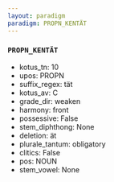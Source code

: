 ```yaml
---
layout: paradigm
paradigm: PROPN_KENTÄT
---
```

### ` PROPN_KENTÄT `


* kotus_tn: 10
* upos: PROPN
* suffix_regex: tät
* kotus_av: C
* grade_dir: weaken
* harmony: front
* possessive: False
* stem_diphthong: None
* deletion: ät
* plurale_tantum: obligatory
* clitics: False
* pos: NOUN
* stem_vowel: None
